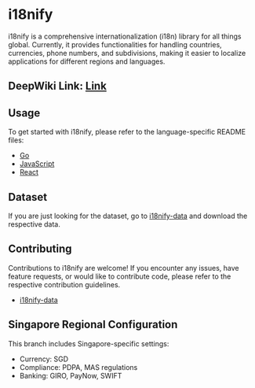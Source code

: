 # i18nify

i18nify is a comprehensive internationalization (i18n) library for all things global. 
Currently, it provides functionalities for handling countries, currencies, phone numbers, and subdivisions, making it easier to localize applications for different regions and languages.

## DeepWiki Link: [Link](https://deepwiki.com/razorpay/i18nify)

## Usage

To get started with i18nify, please refer to the language-specific README files:

- [Go](./packages/i18nify-go/readme.md)
- [JavaScript](./packages/i18nify-js/README.md)
- [React](./packages/i18nify-react/README.md)

## Dataset

If you are just looking for the dataset, go to [i18nify-data](i18nify-data) and download the respective data.

## Contributing

Contributions to i18nify are welcome! If you encounter any issues, have feature requests, or would like to contribute code, please refer to the respective contribution guidelines.

- [i18nify-data](i18nify-data/contribution-guidelines.md)


## Singapore Regional Configuration  
This branch includes Singapore-specific settings:
- Currency: SGD
- Compliance: PDPA, MAS regulations
- Banking: GIRO, PayNow, SWIFT

